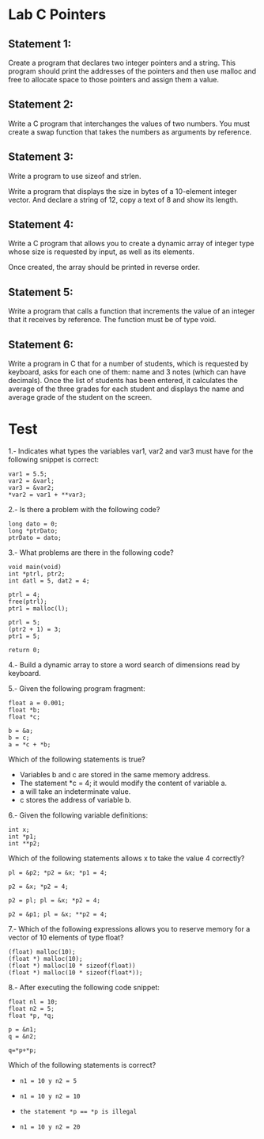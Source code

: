 # Lab C Pointers 

## Statement 1:

Create a program that declares two integer pointers and a string. 
This program should print the addresses of the pointers and then use malloc and free to allocate space to those pointers and assign them a value.

## Statement 2:

Write a C program that interchanges the values of two numbers. 
You must create a swap function that takes the numbers as arguments by reference.

## Statement 3:

Write a program to use sizeof and strlen. 

Write a program that displays the size in bytes of a 10-element integer vector. 
And declare a string of 12, copy a text of 8 and show its length.


## Statement 4:

Write a C program that allows you to create a dynamic array of integer type whose size is requested by input, as well as its elements. 

Once created, the array should be printed in reverse order.


## Statement 5:

Write a program that calls a function that increments the value of an integer that it receives by reference. 
The function must be of type void.


## Statement 6:

Write a program in C that for a number of students, which is requested by keyboard, asks for each one of them: name and 3 notes (which can have decimals). 
Once the list of students has been entered, it calculates the average of the three grades for each student and displays the name and average grade of the student on the screen.

# Test

1.- Indicates what types the variables var1, var2 and var3 must have for the following snippet is correct:
```
var1 = 5.5;
var2 = &varl;
var3 = &var2;
*var2 = var1 + **var3;
```

2.- Is there a problem with the following code?

```
long dato = 0;
long *ptrDato;
ptrDato = dato;
```


3.- What problems are there in the following code?

```
void main(void)
int *ptrl, ptr2;
int datl = 5, dat2 = 4;

ptrl = 4;
free(ptrl);
ptr1 = malloc(l);

ptrl = 5;
(ptr2 + 1) = 3;
ptr1 = 5;

return 0;
```

4.- Build a dynamic array to store a word search of dimensions read by keyboard.

5.- Given the following program fragment:

```
float a = 0.001;
float *b;
float *c;

b = &a;
b = c;
a = *c + *b;
```

Which of the following statements is true?

* Variables b and c are stored in the same memory address.
* The statement *c = 4; it would modify the content of variable a.
* a will take an indeterminate value.
* c stores the address of variable b.

6.- Given the following variable definitions:
```
int x;
int *p1;
int **p2;
```
Which of the following statements allows x to take the value 4 correctly?
```
pl = &p2; *p2 = &x; *p1 = 4;

p2 = &x; *p2 = 4;

p2 = pl; pl = &x; *p2 = 4;

p2 = &p1; pl = &x; **p2 = 4;
```

7.- Which of the following expressions allows you to reserve memory for a vector of 10 elements of type float?
```
(float) malloc(10);
(float *) malloc(10);
(float *) malloc(10 * sizeof(float))
(float *) malloc(10 * sizeof(float*));
```

8.- After executing the following code snippet:
```
float nl = 10;
float n2 = 5;
float *p, *q;

p = &n1;
q = &n2;

q=*p+*p;
```
Which of the following statements is correct?

* `n1 = 10 y n2 = 5`

* `n1 = 10 y n2 = 10`

* `the statement *p == *p is illegal`

* `n1 = 10 y n2 = 20`

